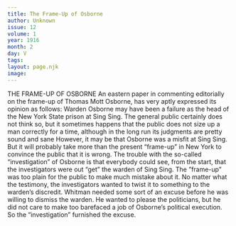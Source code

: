 ```yaml
---
title: The Frame-Up of Osborne
author: Unknown
issue: 12
volume: 1
year: 1916
month: 2
day: V
tags:
layout: page.njk
image:
---
```

THE FRAME-UP OF OSBORNE    An eastern paper in commenting editorially on the frame-up of Thomas Mott Osborne, has very aptly expressed its opinion as follows: Warden Osborne may have been a failure as the head of the New York State prison at Sing Sing. The general public certainly does not think so, but it sometimes happens that the public does not size up a man correctly for a time, although in the long run its judgments are pretty sound and sane However, it may be that Osborne was a misfit at Sing Sing. But it will probably take more than the present “frame-up” in New York to convince the public that it is wrong. The trouble with the so-called “investigation” of Osborne is that everybody could see, from the start, that the investigators were out “get” the warden of Sing Sing. The ”frame-up” was too plain for the public to make much mistake about it. No matter what the testimony, the investigators wanted to twist it to something to the warden’s discredit. Whitman needed some sort of an excuse before he was willing to dismiss the warden. He wanted to please the politicians, but he did not care to make too barefaced a job of Osborne’s political execution. So the “investigation” furnished the excuse. 




